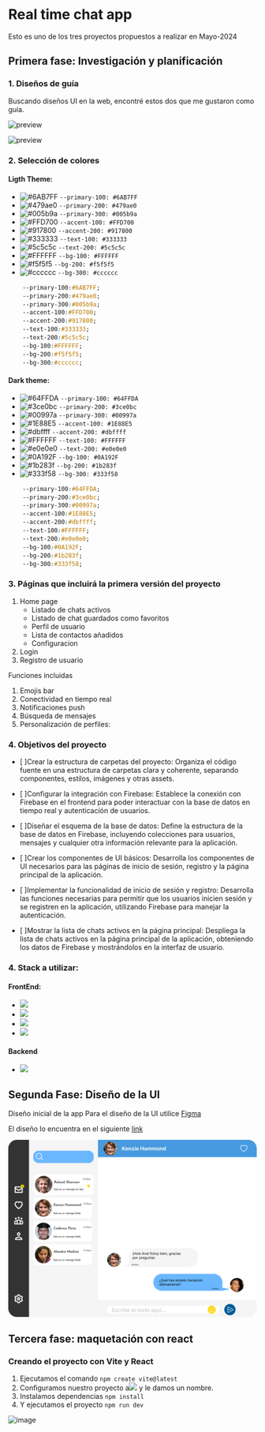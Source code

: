# Real time chat app  

Esto es uno de los tres proyectos propuestos a  realizar en Mayo-2024  
  

## Primera fase: Investigación y planificación  

### 1. Diseños de guía  

Buscando diseños UI en la web, encontré estos dos que me gustaron como guía.

![preview](https://github.com/borgesmj/cloud-storage/assets/121818423/78b6be16-df2c-47a7-a796-389a20421eac)

![preview](https://github.com/borgesmj/cloud-storage/assets/121818423/ec8eb05e-e2db-41c4-b89a-4d64cf275bb4)

 
  

### 2. Selección de colores
#### Ligth Theme:
* ![#6AB7FF](https://placehold.co/15x15/6AB7FF/6AB7FF.png) `--primary-100: #6AB7FF`
* ![#479ae0](https://placehold.co/15x15/479ae0/479ae0.png) `--primary-200: #479ae0`
* ![#005b9a](https://placehold.co/15x15/005b9a/005b9a.png) `--primary-300: #005b9a`
* ![#FFD700](https://placehold.co/15x15/FFD700/FFD700.png) `--accent-100: #FFD700`
* ![#917800](https://placehold.co/15x15/917800/917800.png) `--accent-200: #917800`
* ![#333333](https://placehold.co/15x15/333333/333333.png) `--text-100: #333333`
* ![#5c5c5c](https://placehold.co/15x15/5c5c5c/5c5c5c.png) `--text-200: #5c5c5c`
* ![#FFFFFF](https://placehold.co/15x15/FFFFFF/FFFFFF.png) `--bg-100: #FFFFFF`
* ![#f5f5f5](https://placehold.co/15x15/f5f5f5/f5f5f5.png) `--bg-200: #f5f5f5`
* ![#cccccc](https://placehold.co/15x15/cccccc/cccccc.png) `--bg-300: #cccccc`


```CSS
    --primary-100:#6AB7FF;
    --primary-200:#479ae0;
    --primary-300:#005b9a;
    --accent-100:#FFD700;
    --accent-200:#917800;
    --text-100:#333333;
    --text-200:#5c5c5c;
    --bg-100:#FFFFFF;
    --bg-200:#f5f5f5;
    --bg-300:#cccccc;   
```

#### Dark theme:

* ![#64FFDA](https://placehold.co/15x15/64FFDA/64FFDA.png) `--primary-100: #64FFDA`
* ![#3ce0bc](https://placehold.co/15x15/3ce0bc/3ce0bc.png) `--primary-200: #3ce0bc`
* ![#00997a](https://placehold.co/15x15/00997a/00997a.png) `--primary-300: #00997a`
* ![#1E88E5](https://placehold.co/15x15/1E88E5/1E88E5.png) `--accent-100: #1E88E5`
* ![#dbffff](https://placehold.co/15x15/dbffff/dbffff.png) `--accent-200: #dbffff`
* ![#FFFFFF](https://placehold.co/15x15/FFFFFF/FFFFFF.png) `--text-100: #FFFFFF`
* ![#e0e0e0](https://placehold.co/15x15/e0e0e0/e0e0e0.png) `--text-200: #e0e0e0`
* ![#0A192F](https://placehold.co/15x15/0A192F/0A192F.png) `--bg-100: #0A192F`
* ![#1b283f](https://placehold.co/15x15/1b283f/1b283f.png) `--bg-200: #1b283f`
* ![#333f58](https://placehold.co/15x15/333f58/333f58.png) `--bg-300: #333f58`

```CSS
    --primary-100:#64FFDA;
    --primary-200:#3ce0bc;
    --primary-300:#00997a;
    --accent-100:#1E88E5;
    --accent-200:#dbffff;
    --text-100:#FFFFFF;
    --text-200:#e0e0e0;
    --bg-100:#0A192F;
    --bg-200:#1b283f;
    --bg-300:#333f58;   
```

### 3. Páginas que incluirá la primera versión del proyecto
1. Home page
    * Listado de chats activos
    * Listado de chat guardados como favoritos
    * Perfil de usuario
    * Lista de contactos añadidos
    * Configuracion
2. Login
3. Registro de usuario

Funciones incluidas
1. Emojis bar
2. Conectividad en tiempo real
3. Notificaciones push
4. Búsqueda de mensajes
5. Personalización de perfiles:

### 4. Objetivos del proyecto
- [ ]Crear la estructura de carpetas del proyecto: Organiza el código fuente en una estructura de carpetas clara y coherente, separando componentes, estilos, imágenes y otras assets.

- [ ]Configurar la integración con Firebase: Establece la conexión con Firebase en el frontend para poder interactuar con la base de datos en tiempo real y autenticación de usuarios.

- [ ]Diseñar el esquema de la base de datos: Define la estructura de la base de datos en Firebase, incluyendo colecciones para usuarios, mensajes y cualquier otra información relevante para la aplicación.

- [ ]Crear los componentes de UI básicos: Desarrolla los componentes de UI necesarios para las páginas de inicio de sesión, registro y la página principal de la aplicación.

- [ ]Implementar la funcionalidad de inicio de sesión y registro: Desarrolla las funciones necesarias para permitir que los usuarios inicien sesión y se registren en la aplicación, utilizando Firebase para manejar la autenticación.

- [ ]Mostrar la lista de chats activos en la página principal: Despliega la lista de chats activos en la página principal de la aplicación, obteniendo los datos de Firebase y mostrándolos en la interfaz de usuario.

### 4. Stack a  utilizar:
#### FrontEnd: 
*  [![](https://img.shields.io/badge/React-20232A?style=for-the-badge&logo=react&logoColor=61DAFB)](https://react.dev/)
*  [![](https://img.shields.io/badge/Vite-B73BFE?style=for-the-badge&logo=vite&logoColor=FFD62E)](https://es.vitejs.dev/)
*  [![](https://img.shields.io/badge/Tailwind_CSS-38B2AC?style=for-the-badge&logo=tailwind-css&logoColor=white)](https://tailwindcss.com/docs/)
*  [![](https://img.shields.io/badge/React_Router-CA4245?style=for-the-badge&logo=react-router&logoColor=white)](https://reactrouter.com/en/main)

#### Backend
* [![](https://img.shields.io/badge/firebase-ffca28?style=for-the-badge&logo=firebase&logoColor=black)](https://console.firebase.google.com/)
## Segunda Fase: Diseño de la UI
Diseño inicial de la app
Para el diseño de la UI utilice [Figma](https://www.figma.com/)

El diseño lo encuentra en el siguiente [link](https://www.figma.com/proto/DIx4uyuxmZ153npeyHleAC/real-time-chat-app?type=design&node-id=1-3&t=rjNXb5BIpje8IGmP-1&scaling=contain&page-id=0%3A1&starting-point-node-id=10%3A103&mode=design)


![alt text](<Preview-desktop.png>)


## Tercera fase: maquetación con react

### Creando el proyecto con Vite y React
1. Ejecutamos el comando `npm create vite@latest`
2. Configuramos nuestro proyecto a![](https://img.shields.io/badge/React-20232A?style=for-the-badge&logo=react&logoColor=61DAFB) y le damos un nombre.
3. Instalamos dependencias `npm install`
4. Y ejecutamos el proyecto `npm run dev`

![image](https://github.com/borgesmj/cloud-storage/assets/121818423/69c9f40c-fc1f-4c8a-a449-4a6c0eb7f04c)



